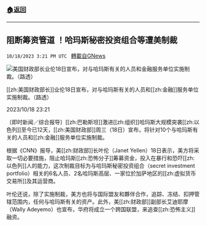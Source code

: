 ###  [:house:返回](README.md)
---


## 阻断筹资管道 ！哈玛斯秘密投资组合等遭美制裁
`10/18/2023 3:21 PM UTC ` [轉載自GNews](https://gnews.org/articles/1851116)

![美国财政部长业伦18日宣布，对与哈玛斯有关的人员和金融服务单位实施制裁。（路透）](https://img.ltn.com.tw/Upload/news/600/2023/10/18/phpYhNigv.jpg "美国财政部长业伦18日宣布，对与哈玛斯有关的人员和金融服务单位实施制裁。（路透）")

[[zh:美国财政部长]]业伦18日宣布，对与哈玛斯有关的人员和[[zh:金融]]服务单位实施制裁。（路透）

2023/10/18 23:21

〔即时新闻／综合报导〕[[zh:巴勒斯坦]]激进[[zh:组织]]哈玛斯大规模突袭[[zh:以色列]]至今已12天，[[zh:美国财政部]]周三（18日）宣布，将针对10个与哈玛斯有关的人员和[[zh:金融]]服务单位实施制裁。

根据《CNN》报导，美[[zh:财政部]]长叶伦（Janet Yellen）18日表示，美方将采取一切必要措施，阻止哈玛斯[[zh:恐怖分子]]筹募资金，投入在暴行和恐吓[[zh:以色列]]人的能力，这次制裁目标为与哈玛斯秘密投资组合（secret investment portfolio）相关的6名人员、2名哈玛斯高层、一家位於加萨地区的[[zh:虚拟货币交易所]]及其运营商。

叶伦还说，除了实施制裁，美方也将与国际盟友和夥伴合作，追踪、冻结、扣押管辖范围内，任何与哈玛斯有关的资产。此外，美[[zh:财政部]]副部长艾迪耶摩（Wally Adeyemo）也宣布，华府将成立一个跨国联盟，来追查[[zh:恐怖主义]]融资。
